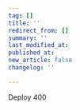 ```yaml
---
tag: []
title: ''
redirect_from: []
summary: ''
last_modified_at: 
published_at: 
new_article: false
changelog: ''

---
```

Deploy 400